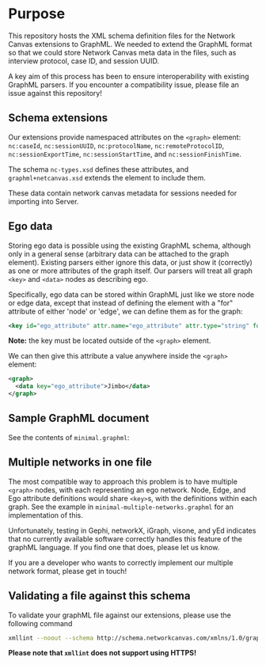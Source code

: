 # Purpose

This repository hosts the XML schema definition files for the Network Canvas extensions to GraphML. We needed to extend the GraphML format so that we could store Network Canvas meta data in the files, such as interview protocol, case ID, and session UUID.

A key aim of this process has been to ensure interoperability with existing GraphML parsers. If you encounter a compatibility issue, please file an issue against this repository!

## Schema extensions

Our extensions provide namespaced attributes on the `<graph>` element: `nc:caseId`, `nc:sessionUUID`, `nc:protocolName`, `nc:remoteProtocolID`, `nc:sessionExportTime`, `nc:sessionStartTime`,  and `nc:sessionFinishTime`.

The schema `nc-types.xsd` defines these attributes, and `graphml+netcanvas.xsd` extends the element to include them.

These data contain network canvas metadata for sessions needed for importing into Server.

## Ego data

Storing ego data is possible using the existing GraphML schema, although only in a general sense (arbitrary data can be attached to the graph element). Existing parsers either ignore this data, or just show it (correctly) as one or more attributes of the graph itself. Our parsers will treat all graph `<key>` and `<data>` nodes as describing ego.

Specifically, ego data can be stored within GraphML just like we store node or edge data, except that instead of defining the element with a "for" attribute of either 'node' or 'edge', we can define them as for the graph:

``` XML
<key id="ego_attribute" attr.name="ego_attribute" attr.type="string" for="graph" />
```

**Note:** the key must be located outside of the `<graph>` element.

We can then give this attribute a value anywhere inside the `<graph>` element:

``` XML
<graph>
  <data key="ego_attribute">Jimbo</data>
</graph>
```

## Sample GraphML document

See the contents of `minimal.graphml`:

## Multiple networks in one file

The most compatible way to approach this problem is to have multiple `<graph>` nodes, with each representing an ego network. Node, Edge, and Ego attribute definitions would share `<key>`s, with the definitions within each graph. See the example in `minimal-multiple-networks.graphml` for an implementation of this.

Unfortunately, testing in Gephi, networkX, iGraph, visone, and yEd indicates that no currently available software correctly handles this feature of the graphML language. If you find one that does, please let us know.

If you are a developer who wants to correctly implement our multiple network format, please get in touch!

## Validating a file against this schema

To validate your graphML file against our extensions, please use the following command

``` bash
xmllint --noout --schema http://schema.networkcanvas.com/xmlns/1.0/graphml+netcanvas.xsd --load-trace  file.graphml
```

**Please note that `xmllint` does not support using HTTPS!**
